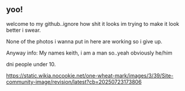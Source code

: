 ## yoo!
welcome to my github..ignore how shit it looks im trying to make it look better i swear.

None of the photos i wanna put in here are working so i give up.

Anyway info: My names keith, i am a man so..yeah obviously he/him

dni people under 10. 

https://static.wikia.nocookie.net/one-wheat-mark/images/3/39/Site-community-image/revision/latest?cb=20250723173806
